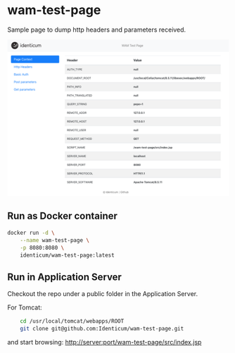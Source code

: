# wam-test-page

Sample page to dump http headers and parameters received. 

![App screenshot](screenshot.png)

## Run as Docker container

```sh
docker run -d \
    --name wam-test-page \
    -p 8080:8080 \
    identicum/wam-test-page:latest
```

## Run in Application Server

Checkout the repo under a public folder in the Application Server.

For Tomcat:

```sh
    cd /usr/local/tomcat/webapps/ROOT
    git clone git@github.com:Identicum/wam-test-page.git
```

and start browsing:
<http://server:port/wam-test-page/src/index.jsp>
